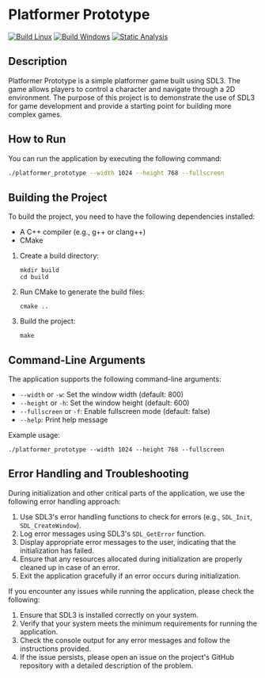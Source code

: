 # Platformer Prototype

[![Build Linux](https://github.com/mpiispanen/platformer_prototype/actions/workflows/ci-linux.yml/badge.svg)](https://github.com/mpiispanen/platformer_prototype/actions/workflows/ci-linux.yml)
[![Build Windows](https://github.com/mpiispanen/platformer_prototype/actions/workflows/ci-windows.yml/badge.svg)](https://github.com/mpiispanen/platformer_prototype/actions/workflows/ci-windows.yml)
[![Static Analysis](https://github.com/mpiispanen/platformer_prototype/actions/workflows/static-analysis.yml/badge.svg)](https://github.com/mpiispanen/platformer_prototype/actions/workflows/static-analysis.yml)

## Description

Platformer Prototype is a simple platformer game built using SDL3. The game allows players to control a character and navigate through a 2D environment. The purpose of this project is to demonstrate the use of SDL3 for game development and provide a starting point for building more complex games.

## How to Run

You can run the application by executing the following command:

```sh
./platformer_prototype --width 1024 --height 768 --fullscreen
```

## Building the Project

To build the project, you need to have the following dependencies installed:

- A C++ compiler (e.g., g++ or clang++)
- CMake

1. Create a build directory:
   ```
   mkdir build
   cd build
   ```

2. Run CMake to generate the build files:
   ```
   cmake ..
   ```

3. Build the project:
   ```
   make
   ```

## Command-Line Arguments

The application supports the following command-line arguments:

- `--width` or `-w`: Set the window width (default: 800)
- `--height` or `-h`: Set the window height (default: 600)
- `--fullscreen` or `-f`: Enable fullscreen mode (default: false)
- `--help`: Print help message

Example usage:
```
./platformer_prototype --width 1024 --height 768 --fullscreen
```

## Error Handling and Troubleshooting

During initialization and other critical parts of the application, we use the following error handling approach:

1. Use SDL3's error handling functions to check for errors (e.g., `SDL_Init`, `SDL_CreateWindow`).
2. Log error messages using SDL3's `SDL_GetError` function.
3. Display appropriate error messages to the user, indicating that the initialization has failed.
4. Ensure that any resources allocated during initialization are properly cleaned up in case of an error.
5. Exit the application gracefully if an error occurs during initialization.

If you encounter any issues while running the application, please check the following:

1. Ensure that SDL3 is installed correctly on your system.
2. Verify that your system meets the minimum requirements for running the application.
3. Check the console output for any error messages and follow the instructions provided.
4. If the issue persists, please open an issue on the project's GitHub repository with a detailed description of the problem.

